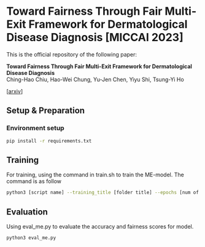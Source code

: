 # Toward Fairness Through Fair Multi-Exit Framework for Dermatological Disease Diagnosis [MICCAI 2023]

This is the official repository of the following paper:

**Toward Fairness Through Fair Multi-Exit Framework for Dermatological Disease Diagnosis**<br>
Ching-Hao Chiu, Hao-Wei Chung, Yu-Jen Chen, Yiyu Shi, Tsung-Yi Ho

[[arxiv](https://arxiv.org/pdf/2306.14518.pdf)] 


## Setup & Preparation
### Environment setup
```bash
pip install -r requirements.txt
```

## Training
For training, using the command in train.sh to train the ME-model.
The command is as follow
```bash
python3 [script name] --training_title [folder title] --epochs [num of epoch] --lr [learning rate] --batch_size [batch size] --dataset [isic2019 or fitzpatrick17k] --model [model type] --class_num [8 or 114]  
```

## Evaluation
Using eval_me.py to evaluate the accuracy and fairness scores for model.
```bash
python3 eval_me.py
```
